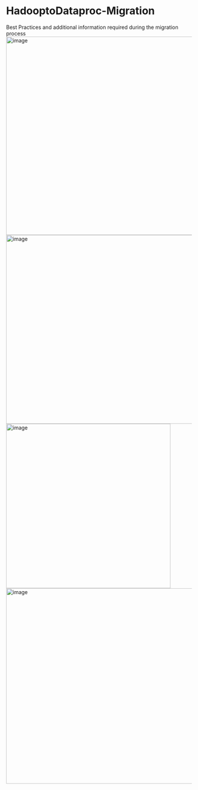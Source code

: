 # HadooptoDataproc-Migration
Best Practices and additional information required during the migration process
<img width="538" alt="image" src="https://github.com/user-attachments/assets/b9606b5a-8c2f-4e05-bdcc-c937f6ca8999" />
<img width="512" alt="image" src="https://github.com/user-attachments/assets/3588b70f-f4e4-40a1-92ac-0ab42a0afc28" />
<img width="446" alt="image" src="https://github.com/user-attachments/assets/54289d54-5ef0-4b68-ab9e-4f7c7656dc0f" />
<img width="530" alt="image" src="https://github.com/user-attachments/assets/9e71e348-3225-465f-96ac-2a9fc8a59748" />


